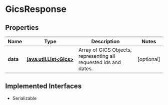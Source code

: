 

# GicsResponse


## Properties

Name | Type | Description | Notes
------------ | ------------- | ------------- | -------------
**data** | [**java.util.List&lt;Gics&gt;**](Gics.md) | Array of GICS Objects, representing all requested ids and dates.  |  [optional]


## Implemented Interfaces

* Serializable


